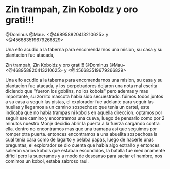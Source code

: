 # Zin trampah, Zin Koboldz y oro grati!!!
@Dominus @Mau~  <@468958820413210625> y <@456683519679266829>

Una elfo acudio a la taberna para encomendarnos una mision, su casa y su plantacion fue atacada, 

Zin trampah, Zin Koboldz y oro grati!!!
@Dominus @Mau~  <@468958820413210625> y <@456683519679266829>

Una elfo acudio a la taberna para encomendarnos una mision, su casa y su plantacion fue atacada, y los perpetradores dejaron una nota mal escrita diciendo que "fueron los goblins, no los kobols" pero ademas y mas importante, su zorrito mascota habia sido secuestrado. fuimos todos juntos a su casa a seguir las pistas, el explorador fue adelante para seguir las huellas y llegamos a un camino sospechoso que tenia un cartel, este indicaba que no habia trampas ni kobols en aquella direccion. optamos por seguir ese camino y encontramos una cueva, luego de pensarlo como por 2 minutos nuestro Monje decidio abrir la puerta a la fuerza cargando contra ella. dentro no encontramos mas que una tramapa asi que seguimos por romper otra puerta. entonces encontramos a una abuelita sospechosa la cual tenia cara como de lagarto y pelaba papas, luego de hacerle unas preguntas, el explorador se dio cuenta que habia algo extraño y entonces salieron varios kobols que estaban escondidos, la batalla fue medianamente dificil pero la superamos y a modo de descanso para saciar el hambre, nos comimos un kobol, estaba sabroso raul.

